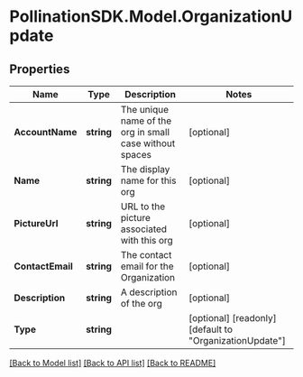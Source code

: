 
# PollinationSDK.Model.OrganizationUpdate

## Properties

Name | Type | Description | Notes
------------ | ------------- | ------------- | -------------
**AccountName** | **string** | The unique name of the org in small case without spaces | [optional] 
**Name** | **string** | The display name for this org | [optional] 
**PictureUrl** | **string** | URL to the picture associated with this org | [optional] 
**ContactEmail** | **string** | The contact email for the Organization | [optional] 
**Description** | **string** | A description of the org | [optional] 
**Type** | **string** |  | [optional] [readonly] [default to "OrganizationUpdate"]

[[Back to Model list]](../README.md#documentation-for-models)
[[Back to API list]](../README.md#documentation-for-api-endpoints)
[[Back to README]](../README.md)

